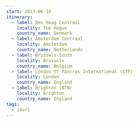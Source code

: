 ```yaml
---
start: 2017-06-19
itinerary:
  - label: Den Haag Centraal
    locality: The Hague
    country_name: Denmark
  - label: Amsterdam Centraal
    locality: Amsterdam
    country_name: Netherlands
  - label: Brussels-South
    locality: Brussels
    country_name: Belgium
  - label: London St Pancras International (STP)
    locality: London
    country_name: England
  - label: Brighton (BTN)
    locality: Brighton
    country_name: England
tags:
  - i4or1
---
```

